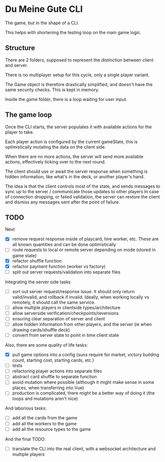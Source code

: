 # Du Meine Gute CLI

The game, but in the shape of a CLI.

This helps with shortening the testing loop on the main game logic.

## Structure

There are 2 folders, supposed to represent the distinction between client and server.

There is no multiplayer setup for this cycle, only a single player variant.

The Game object is therefore drastically simplified, and doesn't have the same security checks. This is kept in memory.

Inside the game folder, there is a loop waiting for user input.

## The game loop

Once the CLI starts, the server populates it with available actions for the player to take.

Each player action is configured by the current gameState, this is optimistically mutating the data on the client side.

When there are no more actions, the server will send more available actions, effectively ticking over to the next round.

The client should use or await the server response when something is hidden information, like what's in the deck, or another player's hand.

The idea is that the client controls most of the state, and sends messages to sync up to the server / communicate those updates to other players
In case of connection dropping, or failed validation, the server can restore the client and dismiss any messages sent after the point of failure.

## TODO

Next

- [x] remove request response inside of playcard, hire worker, etc. These are all known quantities and can be done optimistically
- [ ] route requests to local or remote server depending on mode (stored in game state)
- [x] refactor shuffle function
- [x] refactor payment function (worker vs factory)
- [ ] split out server requests/validation into separate files

Integrating the server side tasks

- [ ] sort out server request/response issue. It should only return valid/invalid, and rollback if invalid. Ideally, when working locally vs remotely, it should call the same service.
- [ ] allow multiple players in clientside types/architecture
- [ ] allow serverside verification/checkpoints/reversions
- [ ] ensuring clear separation of server and client
- [ ] allow hidden information from other players, and the server (ie when drawing cards/shuffle deck)
- [ ] convert from server state to point in time client state

Also, there are some quality of life tasks:

- [x] pull game options into a config (suns require for market, victory building count, starting cost, starting cards, etc.)
- [ ] tests
- [ ] refactoring player actions into separate files
- [ ] abstract card shuffle to separate function
- [ ] avoid mutation where possible (although it might make sense in some places, when transferring into Vue)
- [ ] production is complicated, there might be a better way of doing it (the loops and mutations aren't nice)

And laborious tasks:

- [ ] add all the cards from the game
- [ ] add all the workers to the game
- [ ] add all the resource types to the game

And the final TODO:

- [ ] translate the CLI into the real client, with a websocket architecture and multiple players
